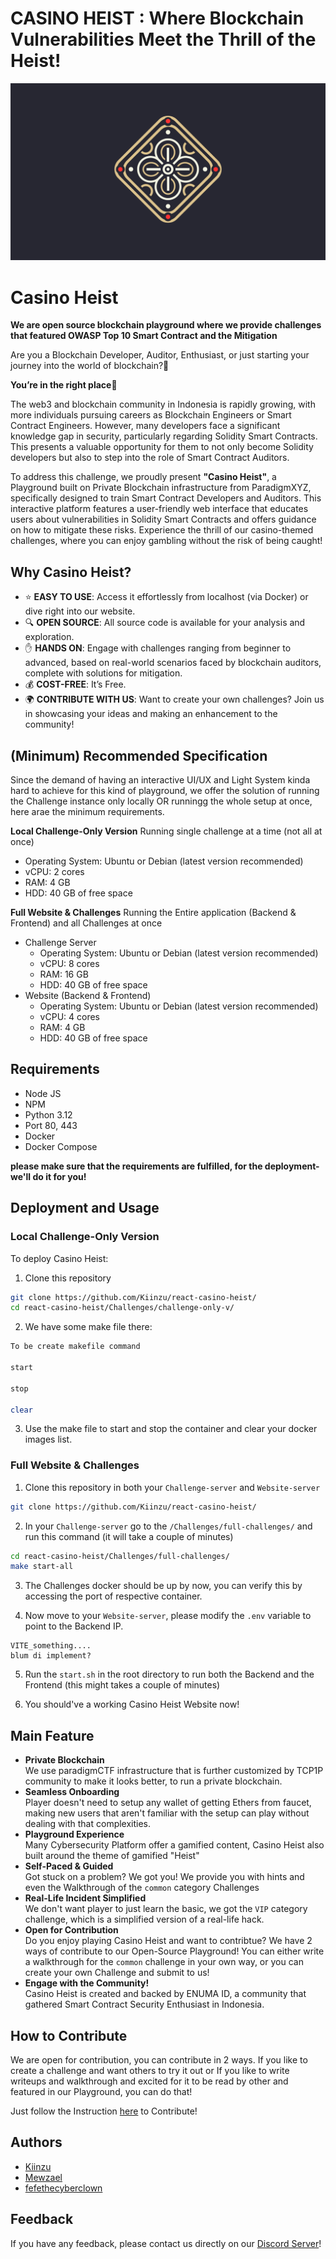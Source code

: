 # CASINO HEIST : Where Blockchain Vulnerabilities Meet the Thrill of the Heist!
![Logo](./casino-heist.png)
# Casino Heist
**We are open source blockchain playground where we provide challenges that featured OWASP Top 10 Smart Contract and the Mitigation**

Are you a Blockchain Developer, Auditor, Enthusiast, or just starting your journey into the world of blockchain?🧐

**You’re in the right place🎉**

The web3 and blockchain community in Indonesia is rapidly growing, with more individuals pursuing careers as Blockchain Engineers or Smart Contract Engineers. However, many developers face a significant knowledge gap in security, particularly regarding Solidity Smart Contracts. This presents a valuable opportunity for them to not only become Solidity developers but also to step into the role of Smart Contract Auditors.

To address this challenge, we proudly present **"Casino Heist"**, a Playground built on Private Blockchain infrastructure from ParadigmXYZ, specifically designed to train Smart Contract Developers and Auditors. This interactive platform features a user-friendly web interface that educates users about vulnerabilities in Solidity Smart Contracts and offers guidance on how to mitigate these risks. Experience the thrill of our casino-themed challenges, where you can enjoy gambling without the risk of being caught! 

## Why Casino Heist?
- ⭐ **EASY TO USE**: Access it effortlessly from localhost (via Docker) or dive right into our website.
- 🔍 **OPEN SOURCE**: All source code is available for your analysis and exploration.
- ✋ **HANDS ON**: Engage with challenges ranging from beginner to advanced, based on real-world scenarios faced by blockchain auditors, complete with solutions for mitigation.
- 💰 **COST-FREE**: It’s Free.
- 🌍 **CONTRIBUTE WITH US**: Want to create your own challenges? Join us in showcasing your ideas and making an enhancement to the community!


## (Minimum) Recommended Specification
Since the demand of having an interactive UI/UX and Light System kinda hard to achieve for this kind of playground, we offer the solution of running the Challenge instance only locally OR runningg the whole setup at once, here arae the minimum requirements.

**Local Challenge-Only Version**
Running single challenge at a time (not all at once)
- Operating System: Ubuntu or Debian (latest version recommended)
- vCPU: 2 cores
- RAM: 4 GB
- HDD: 40 GB of free space

**Full Website & Challenges**
Running the Entire application (Backend & Frontend) and all Challenges at once
- Challenge Server
    - Operating System: Ubuntu or Debian (latest version recommended)
    - vCPU: 8 cores
    - RAM: 16 GB
    - HDD: 40 GB of free space
- Website (Backend & Frontend)
    - Operating System: Ubuntu or Debian (latest version recommended)
    - vCPU: 4 cores
    - RAM: 4 GB
    - HDD: 40 GB of free space

## Requirements
- Node JS
- NPM
- Python 3.12
- Port 80, 443
- Docker
- Docker Compose

**please make sure that the requirements are fulfilled, for the deployment- we'll do it for you!**

## Deployment and Usage
### Local Challenge-Only Version
To deploy Casino Heist:
1. Clone this repository

```bash
git clone https://github.com/Kiinzu/react-casino-heist/
cd react-casino-heist/Challenges/challenge-only-v/
```

2. We have some make file there:

```bash
To be create makefile command

start

stop

clear
```

3. Use the make file to start and stop the container and clear your docker images list.

### Full Website & Challenges
1. Clone this repository in both your `Challenge-server` and `Website-server`

```bash
git clone https://github.com/Kiinzu/react-casino-heist/
```

2. In your `Challenge-server` go to the `/Challenges/full-challenges/` and run this command (it will take a couple of minutes)

```bash
cd react-casino-heist/Challenges/full-challenges/
make start-all
```

3. The Challenges docker should be up by now, you can verify this by accessing the port of respective container.

4. Now move to your `Website-server`, please modify the `.env` variable to point to the Backend IP. 

```
VITE_something....
blum di implement?
```

5. Run the `start.sh` in the root directory to run both the Backend and the Frontend (this might takes a couple of minutes)

6. You should've a working Casino Heist Website now!

## Main Feature
- **Private Blockchain**  
    We use paradigmCTF infrastructure that is further customized by TCP1P community to make it looks better, to run a private blockchain.
- **Seamless Onboarding**  
    Player doesn't need to setup any wallet of getting Ethers from faucet, making new users that aren't familiar with the setup can play without dealing with that complexities.
- **Playground Experience**  
    Many Cybersecurity Platform offer a gamified content, Casino Heist also built around the theme of gamified "Heist"
- **Self-Paced & Guided**  
    Got stuck on a problem? We got you! We provide you with hints and even the Walkthrough of the `common` category Challenges
- **Real-Life Incident Simplified**  
    We don't want player to just learn the basic, we got the `VIP` category challenge, which is a simplified version of a real-life hack.
- **Open for Contribution**  
    Do you enjoy playing Casino Heist and want to contribtue? We have 2 ways of contribute to our Open-Source Playground! You can either write a walkthrough for the `common` challenge in your own way, or you can create your own Challenge and submit to us!
- **Engage with the Community!**  
    Casino Heist is created and backed by ENUMA ID, a community that gathered Smart Contract Security Enthusiast in Indonesia.

## How to Contribute
We are open for contribution, you can contribute in 2 ways. If you like to create a challenge and want others to try it out or If you like to write writeups and walkthrough and excited for it to be read by other and featured in our Playground, you can do that! 

Just follow the Instruction [here](./Contribution/) to Contribute!

## Authors
- [Kiinzu](github.com/kiinzu)
- [Mewzael](github.com/Mewzael)
- [fefethecyberclown](github.com/fefethecyberclown)

## Feedback
If you have any feedback, please contact us directly on our [Discord Server](https://www.discord.com)!
